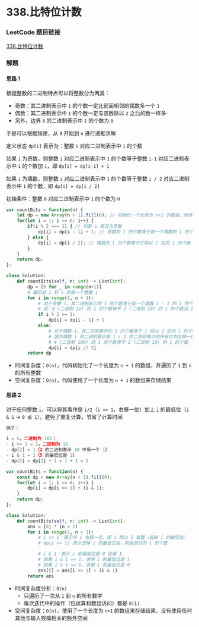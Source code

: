 # 338.比特位计数

### LeetCode 题目链接

[338.比特位计数](https://leetcode.cn/problems/counting-bits/)

### 解题

#### 思路 1

根据整数的二进制特点可以将整数分为两类：
- 奇数：其二进制表示中 `1` 的个数一定比前面相邻的偶数多一个 `1`
- 偶数：其二进制表示中 `1` 的个数一定与该数除以 `2` 之后的数一样多·
- 另外，边界 `0` 的二进制表示中 `1` 的个数为 `0`

于是可以根据规律，从 `0` 开始到 `n` 进行递推求解

定义状态 `dp[i]` 表示为：整数 `i` 对应二进制表示中 `1` 的个数


如果 `i` 为奇数，则整数 `i` 对应二进制表示中 `1` 的个数等于整数 `i-1` 对应二进制表示中 `1` 的个数加 `1`，即 `dp[i] = dp[i-1] + 1`

如果 `i` 为偶数，则整数 `i` 对应二进制表示中 `1` 的个数等于整数 `i / 2` 对应二进制表示中 `1` 的个数，即 `dp[i] = dp[i / 2]`

初始条件：整数 `0` 对应二进制表示中 `1` 的个数为 `0`

```js
var countBits = function(n) {
    let dp = new Array(n + 1).fill(0); // 初始化一个长度为 n+1 的数组，所有元素为 0
    for(let i = 1; i <= n; i++) {
        if(i % 2 === 1) { // 判断 i 是否为奇数
            dp[i] = dp[i - 1] + 1; // 奇数的 1 的个数等于前一个偶数的 1 的个数加 1
        } else {
            dp[i] = dp[i / 2]; // 偶数的 1 的个数等于它除以 2 后的 1 的个数
        }
    }
    return dp;
};
```
```python
class Solution:
    def countBits(self, n: int) -> List[int]:
        dp = [0 for _ in range(n+1)]
        # 遍历从 1 到 n 的每一个整数 i
        for i in range(1, n + 1):
            # 对于奇数 i，其二进制表示的 1 的个数等于前一个偶数 i - 1 的 1 的个数再加 1
            # 如：3 (二进制 11) 的 1 的个数等于 2 (二进制 10) 的 1 的个数加 1
            if i % 2 == 1:
                dp[i] = dp[i - 1] + 1
            else:
                # 对于偶数 i，其二进制表示的 1 的个数等于 i 除以 2 后的 1 的个数
                # 因为偶数 i 的二进制表示是 i / 2 的二进制表示的所有位向左移一位，最低位变为 0，因此 1 的个数不变
                # 4 (二进制 100) 的 1 的个数等于 2 (二进制 10) 的 1 的个数
                dp[i] = dp[i // 2]
        return dp
```
- 时间复杂度：`O(n)`，代码初始化了一个长度为 `n + 1` 的数组，并遍历了 `1` 到 `n` 的所有整数
- 空间复杂度：`O(n)`，代码使用了一个长度为 `n + 1` 的数组来存储结果

#### 思路 2

对于任何整数 `i`，可以将其看作是 `i/2`（`i >> 1`，右移一位）加上 `i` 的最低位（`i & 1` -> `0 或 1`），避免了重复计算，节省了计算时间

```js
例子：

i = 5，二进制为 101：
- i >> 1 = 2，二进制为 10
- dp[2] = 1（2 的二进制表示 10 中有一个 1）
- i & 1 = 1（5 的最低位是 1）
- dp[5] = dp[2] + 1 = 1 + 1 = 2
```

```js
var countBits = function(n) {
    const dp = new Array(n + 1).fill(0);
    for(let i = 1; i <= n; i++) {
        dp[i] = dp[i >> 1] + (i & 1);
    }
    return dp;
};

```
```python
class Solution:
    def countBits(self, n: int) -> List[int]:
        ans = [0] * (n + 1)
        for i in range(1, n + 1):
            # i >> 1：表示将 i 右移一位，即 i 除以 2 取整（去掉 i 的最低位）
            # dp[i >> 1] 表示去掉 i 的最低位后，剩余部分的 1 的个数

            # i & 1：表示 i 的最低位是 0 还是 1
            # 如果 i & 1 == 1，说明 i 的最低位是 1
            # 如果 i & 1 == 0，说明 i 的最低位是 0
            ans[i] = ans[i >> 1] + (i & 1)
        return ans
```
- 时间复杂度分析：`O(n)`
  - 只遍历了一次从 `1` 到 `n` 的所有数字
  - 每次迭代中的操作（位运算和数组访问）都是 `O(1)`
- 空间复杂度：`O(n)`，使用了一个长度为 `n+1` 的数组来存储结果，没有使用任何其他与输入规模相关的额外空间